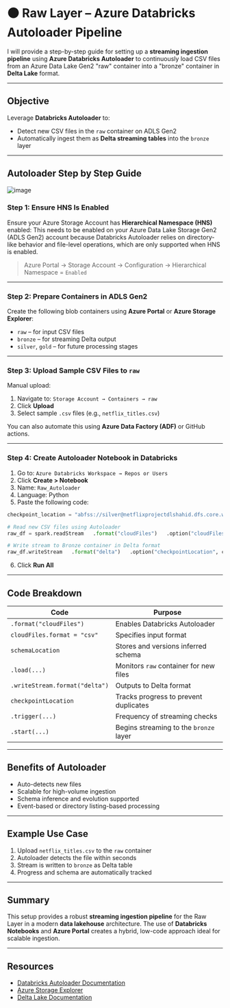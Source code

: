 # 🟤 Raw Layer – Azure Databricks Autoloader Pipeline

I will provide a step-by-step guide for setting up a **streaming ingestion pipeline** using **Azure Databricks Autoloader** to continuously load CSV files from an Azure Data Lake Gen2 "raw" container into a "bronze" container in **Delta Lake** format.

---

## Objective

Leverage **Databricks Autoloader** to:
- Detect new CSV files in the `raw` container on ADLS Gen2
- Automatically ingest them as **Delta streaming tables** into the `bronze` layer

---

## Autoloader Step by Step Guide

![image](https://github.com/user-attachments/assets/43df5f5e-e57a-4d51-a255-52743f46c507)

### Step 1: Ensure HNS Is Enabled

Ensure your Azure Storage Account has **Hierarchical Namespace (HNS)** enabled: This needs to be enabled on your Azure Data Lake Storage Gen2 (ADLS Gen2) account because Databricks Autoloader relies on directory-like behavior and file-level operations, which are only supported when HNS is enabled.

> Azure Portal → Storage Account → Configuration → Hierarchical Namespace = `Enabled`

---

### Step 2: Prepare Containers in ADLS Gen2

Create the following blob containers using **Azure Portal** or **Azure Storage Explorer**:
- `raw` – for input CSV files
- `bronze` – for streaming Delta output
- `silver`, `gold` – for future processing stages

---

### Step 3: Upload Sample CSV Files to `raw`

Manual upload:
1. Navigate to: `Storage Account → Containers → raw`
2. Click **Upload**
3. Select sample `.csv` files (e.g., `netflix_titles.csv`)

You can also automate this using **Azure Data Factory (ADF)** or GitHub actions.

---

### Step 4: Create Autoloader Notebook in Databricks

1. Go to: `Azure Databricks Workspace → Repos or Users`
2. Click **Create > Notebook**
3. Name: `Raw_Autoloader`
4. Language: Python
5. Paste the following code:

```python
checkpoint_location = "abfss://silver@netflixprojectdlshahid.dfs.core.windows.net/checkpoint"

# Read new CSV files using Autoloader
raw_df = spark.readStream   .format("cloudFiles")   .option("cloudFiles.format", "csv")   .option("cloudFiles.schemaLocation", checkpoint_location)   .load("abfss://raw@netflixprojectdlshahid.dfs.core.windows.net")

# Write stream to Bronze container in Delta format
raw_df.writeStream   .format("delta")   .option("checkpointLocation", checkpoint_location)   .trigger(processingTime='10 seconds')   .start("abfss://bronze@netflixprojectdlshahid.dfs.core.windows.net/netflix_titles")
```

6. Click **Run All**

---

## Code Breakdown

| Code | Purpose |
|------|---------|
| `.format("cloudFiles")` | Enables Databricks Autoloader |
| `cloudFiles.format = "csv"` | Specifies input format |
| `schemaLocation` | Stores and versions inferred schema |
| `.load(...)` | Monitors `raw` container for new files |
| `.writeStream.format("delta")` | Outputs to Delta format |
| `checkpointLocation` | Tracks progress to prevent duplicates |
| `.trigger(...)` | Frequency of streaming checks |
| `.start(...)` | Begins streaming to the `bronze` layer |

---

## Benefits of Autoloader

- Auto-detects new files
- Scalable for high-volume ingestion
- Schema inference and evolution supported
- Event-based or directory listing-based processing

---

## Example Use Case

1. Upload `netflix_titles.csv` to the `raw` container
2. Autoloader detects the file within seconds
3. Stream is written to `bronze` as Delta table
4. Progress and schema are automatically tracked

---

## Summary

This setup provides a robust **streaming ingestion pipeline** for the Raw Layer in a modern **data lakehouse** architecture. The use of **Databricks Notebooks** and **Azure Portal** creates a hybrid, low-code approach ideal for scalable ingestion.


---

## Resources

- [Databricks Autoloader Documentation](https://docs.databricks.com/ingestion/auto-loader/index.html)
- [Azure Storage Explorer](https://azure.microsoft.com/en-us/products/storage/storage-explorer/)
- [Delta Lake Documentation](https://docs.delta.io/latest/index.html)
